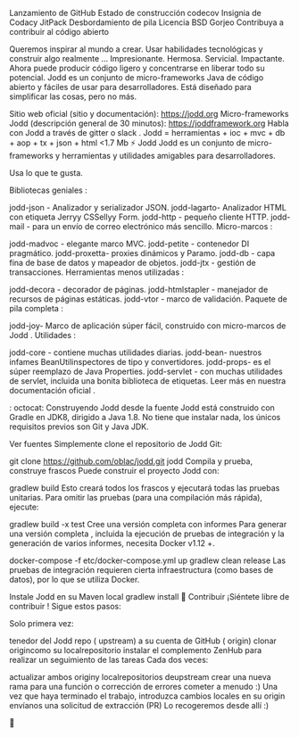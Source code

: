 

Lanzamiento de GitHub Estado de construcción codecov Insignia de Codacy JitPack Desbordamiento de pila Licencia BSD Gorjeo Contribuya a contribuir al código abierto

Queremos inspirar al mundo a crear. Usar habilidades tecnológicas y construir algo realmente ... Impresionante. Hermosa. Servicial. Impactante. Ahora puede producir código ligero y concentrarse en liberar todo su potencial. Jodd es un conjunto de micro-frameworks Java de código abierto y fáciles de usar para desarrolladores. Está diseñado para simplificar las cosas, pero no más.

Sitio web oficial (sitio y documentación): https://jodd.org
Micro-frameworks Jodd (descripción general de 30 minutos): https://joddframework.org
Habla con Jodd a través de gitter o slack .
Jodd = herramientas + ioc + mvc + db + aop + tx + json + html <1.7 Mb
⚡ Jodd
Jodd es un conjunto de micro-frameworks y herramientas y utilidades amigables para desarrolladores.

Usa lo que te gusta.

Bibliotecas geniales :

jodd-json - Analizador y serializador JSON.
jodd-lagarto- Analizador HTML con etiqueta Jerryy CSSellyy Form.
jodd-http - pequeño cliente HTTP.
jodd-mail - para un envío de correo electrónico más sencillo.
Micro-marcos :

jodd-madvoc - elegante marco MVC.
jodd-petite - contenedor DI pragmático.
jodd-proxetta- proxies dinámicos y Paramo.
jodd-db - capa fina de base de datos y mapeador de objetos.
jodd-jtx - gestión de transacciones.
Herramientas menos utilizadas :

jodd-decora - decorador de páginas.
jodd-htmlstapler - manejador de recursos de páginas estáticas.
jodd-vtor - marco de validación.
Paquete de pila completa :

jodd-joy- Marco de aplicación súper fácil, construido con micro-marcos de Jodd .
Utilidades :

jodd-core - contiene muchas utilidades diarias.
jodd-bean- nuestros infames BeanUtilinspectores de tipo y convertidores.
jodd-props- es el súper reemplazo de Java Properties.
jodd-servlet - con muchas utilidades de servlet, incluida una bonita biblioteca de etiquetas.
Leer más en nuestra documentación oficial .

: octocat: Construyendo Jodd desde la fuente
Jodd está construido con Gradle en JDK8, dirigido a Java 1.8. No tiene que instalar nada, los únicos requisitos previos son Git y Java JDK.

Ver fuentes
Simplemente clone el repositorio de Jodd Git:

git clone https://github.com/oblac/jodd.git jodd
Compila y prueba, construye frascos
Puede construir el proyecto Jodd con:

gradlew build
Esto creará todos los frascos y ejecutará todas las pruebas unitarias. Para omitir las pruebas (para una compilación más rápida), ejecute:

gradlew build -x test
Cree una versión completa con informes
Para generar una versión completa , incluida la ejecución de pruebas de integración y la generación de varios informes, necesita Docker v1.12 +.

docker-compose -f etc/docker-compose.yml up
gradlew clean release
Las pruebas de integración requieren cierta infraestructura (como bases de datos), por lo que se utiliza Docker.

Instale Jodd en su Maven local
gradlew install
💝 Contribuir
¡Siéntete libre de contribuir ! Sigue estos pasos:

Solo primera vez:

tenedor del Jodd repo ( upstream) a su cuenta de GitHub ( origin)
clonar origincomo su localrepositorio
instalar el complemento ZenHub para realizar un seguimiento de las tareas
Cada dos veces:

actualizar ambos originy localrepositorios deupstream
crear una nueva rama para una función o corrección de errores
cometer a menudo :)
Una vez que haya terminado el trabajo, introduzca cambios locales en su origin
envíanos una solicitud de extracción (PR)
Lo recogeremos desde allí :)

🚀

